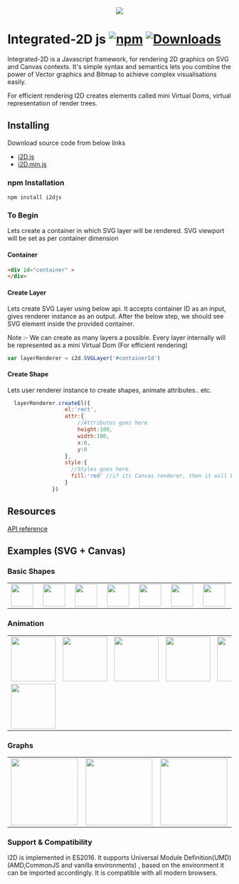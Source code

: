 <p align="center"> 
  <img src="https://avatars0.githubusercontent.com/u/33233302?s=400&u=5fce4d3bd8100ad7ea284d12b948e5f09444dd55&v=4">
</p>

# Integrated-2D js [![npm](https://img.shields.io/npm/v/i2djs.svg)](https://www.npmjs.com/package/i2djs) [![Downloads](https://img.shields.io/npm/dm/i2djs.svg)](https://www.npmjs.com/package/i2djs)


Integrated-2D is a Javascript framework, for rendering 2D graphics on SVG and Canvas contexts. It's simple syntax and semantics lets you combine the power of Vector graphics and Bitmap to achieve complex visualisations easily.

For efficient rendering I2D creates elements called mini Virtual Doms, virtual representation of render trees.

## Installing

Download source code from below links

* [i2D.js](https://raw.githubusercontent.com/I2djs/I2D/master/dist/i2d.js) 
* [i2D.min.js](https://raw.githubusercontent.com/I2djs/I2D/master/dist/i2d.min.js)

### npm Installation
```
npm install i2djs
```

### To Begin
Lets create a container in which SVG layer will be rendered. SVG viewport will be set as per container dimension
#### Container
```html
<div id="container" >
</div>
```
#### Create Layer
Lets create SVG Layer using below api. It accepts container ID as an input, gives renderer instance as an output. After the below step, we should see SVG element inside the provided container.

Note :- We can create as many layers a possible. Every layer internally will be represented as a mini Virtual Dom (For efficient rendering)

```javascript
var layerRenderer = i2d.SVGLayer('#containerId')
```

#### Create Shape
Lets user renderer instance to create shapes, animate attributes.. etc.
```javascript
  layerRenderer.createEl({
                  el:'rect',
                  attr:{
                      //Attributes goes here
                      height:100,
                      width:100,
                      x:0,
                      y:0
                  },
                  style:{
                    //Styles goes here
                    fill:'red' //if its Canvas renderer, then it will be canvas style attr 'fillStyle'
                  }
              })
```


Resources
---
[API reference](https://github.com/I2djs/I2D/wiki/API-Reference)

Examples (SVG + Canvas)
---

### Basic Shapes
<table>
    <tr>
        <td width="10%"><a href="https://i2djs.github.io/I2Djs/examples/canvas/shapes.html"><img width="50" src="https://i2djs.github.io/I2Djs/examples/snaps/square.png"></a></td>
        <td width="10%"><a href="https://i2djs.github.io/I2Djs/examples/canvas/shapes.html"><img width="50" src="https://i2djs.github.io/I2Djs/examples/snaps/circle.png"></a></td>
        <td width="10%"><a href="https://i2djs.github.io/I2Djs/examples/canvas/shapes.html"><img width="50" src="https://i2djs.github.io/I2Djs/examples/snaps/line.png"></a></td>
      <td width="10%"><a href="https://i2djs.github.io/I2Djs/examples/canvas/shapes.html"><img width="50" src="https://i2djs.github.io/I2Djs/examples/snaps/polygon.png"></a></td>
      <td width="10%"><a href="https://i2djs.github.io/I2Djs/examples/canvas/shapes.html"><img width="50" src="https://i2djs.github.io/I2Djs/examples/snaps/ellipse.png"></a></td>
      <td width="10%"><a href="https://i2djs.github.io/I2Djs/examples/canvas/shapes.html"><img width="50" src="https://i2djs.github.io/I2Djs/examples/snaps/image.png"></a></td>
      <td width="10%"><a href="https://i2djs.github.io/I2Djs/examples/canvas/text.html"><img width="50" src="https://i2djs.github.io/I2Djs/examples/snaps/text.png"></a></td>
    </tr>
</table>

### Animation 
<table>
    <tr>
      <td width="15%"><a href="https://i2djs.github.io/I2Djs/examples/canvas/circleMovementAnimation.html"><img width="100" src="https://i2djs.github.io/I2Djs/examples/snaps/circleMoveMent.gif"></a></td>
      <td width="15%"><a href="https://i2djs.github.io/I2Djs/examples/canvas/mouseEvent2.html"><img width="100" src="https://i2djs.github.io/I2Djs/examples/snaps/mouse2Animation.gif"></a></td>
      <td width="15%"><a href="https://i2djs.github.io/I2Djs/examples/canvas/mouseEvent.html"><img width="100" src="https://i2djs.github.io/I2Djs/examples/snaps/mouseAnimation.gif"></a></td>
      <td width="15%"><a href="https://i2djs.github.io/I2Djs/examples/canvas/image.html"><img width="100" src="https://i2djs.github.io/I2Djs/examples/snaps/imageAnimation.gif"></a></td>
      <td width="15%"><a href="https://i2djs.github.io/I2Djs/examples/canvas/pathAnimator.html"><img width="100" src="https://i2djs.github.io/I2Djs/examples/snaps/PathAnimation.gif"></a></td>
      <td width="15%"><a href="https://i2djs.github.io/I2Djs/examples/canvas/pathMorph.html"><img width="100" src="https://i2djs.github.io/I2Djs/examples/snaps/PathMorphAnimation.gif"></a></td>
    </tr>
  <tr>
    <td width="15%"><a href="https://i2djs.github.io/I2Djs/examples/canvas/solarSystem.html"><img width="100" src="https://i2djs.github.io/I2Djs/examples/snaps/solarAnimation.gif"></a></td>
  </tr>
</table>

### Graphs
<table>
    <tr>
        <td width="25%"><a href="https://i2djs.github.io/I2Djs/examples/canvas/graph.html"><img width="150" src="https://i2djs.github.io/I2Djs/examples/snaps/graph.gif"></a></td>
        <td width="25%"><a href="https://i2djs.github.io/I2Djs/examples/canvas/hugeGraph.html"><img width="150" src="https://i2djs.github.io/I2Djs/examples/snaps/hugeGraph.gif"></a></td>
        <td width="25%"><a href="https://i2djs.github.io/I2Djs/examples/canvas/networkSystem.html"><img width="150" src="https://i2djs.github.io/I2Djs/examples/snaps/graphAnimation.gif"></a></td>
    </tr>
</table>

### Support & Compatibility
I2D is implemented in ES2016. It supports Universal Module Definition(UMD)(AMD,CommonJS and vanilla environments) , based on the environment it can be imported accordingly.
It is compatible with all modern browsers.
    

